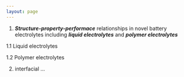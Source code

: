 ```yaml
---
layout: page
---
```


1. _**Structure-property-performace**_ relationships in novel battery electrolytes including _**liquid electrolytes**_ and _**polymer electrolytes**_
  
  1.1 Liquid electrolytes
  
  
  1.2 Polymer electrolytes
  
  

2. interfacial ...
